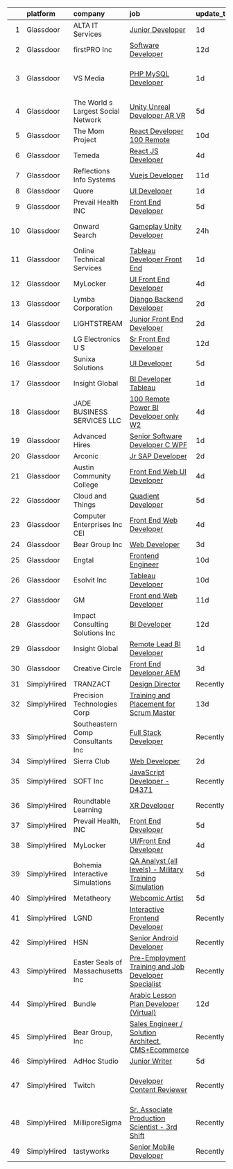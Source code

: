 

|    | platform    | company                            | job                                                                                                                                                                                                                                                                                                                                                                                                                                                                                                                                                                                                                                                                                                                                                                                                                                                                                                                                                                                                                                                                                                                                                                                                                                                                                                                                                                                          | update_time   | location                          |
|---:|:------------|:-----------------------------------|:---------------------------------------------------------------------------------------------------------------------------------------------------------------------------------------------------------------------------------------------------------------------------------------------------------------------------------------------------------------------------------------------------------------------------------------------------------------------------------------------------------------------------------------------------------------------------------------------------------------------------------------------------------------------------------------------------------------------------------------------------------------------------------------------------------------------------------------------------------------------------------------------------------------------------------------------------------------------------------------------------------------------------------------------------------------------------------------------------------------------------------------------------------------------------------------------------------------------------------------------------------------------------------------------------------------------------------------------------------------------------------------------|:--------------|:----------------------------------|
|  1 | Glassdoor   | ALTA IT Services                   | [Junior Developer](https://www.glassdoor.com/partner/jobListing.htm?pos=116&ao=1110586&s=58&guid=000001822ef68b6096792d715b948dda&src=GD_JOB_AD&t=SR&vt=w&cs=1_9dfae169&cb=1658645286133&jobListingId=1008022762928&cpc=BAEB662971763A76&jrtk=3-0-1g8nfd2s22inl001-1g8nfd2sijcbi800-d012df6a3d27de6e--6NYlbfkN0AXtvPDqDev6liskt-h_3vAUEMM26GmMOlWYCAn-kvNiXTWhOpXUsJAjGAig0pzkvaJJdSS3Po1UYExmj0LBusdBXLix20jtVwnKDJg_-t_mJf-xytoGoSB-fBDO6nhO1mW_MllaE1nlq-R142Opn8JKXuFZqSNEIQ6R4kahe7WFdAQIo47fVXnKvnUG4S79LbCX66m87raqsOpXPJqYN_sol_-5iLReJPDA661GQoZ1u54HiqA2Mm_hEZRQ6LIWHI5xA6eGwFaQNkPn1qbg1ChFdruQfvzSsmBOG5Yl9o2QqGhGEq4V-LKzSCduwY7xc06Qt9wHTFJvJaBNrqtb3INcpUfoFnmoWnfaS2jd1b6_f1SYYuIMiPvzXmImNRL4HAEYqamZfOdGOV8ZzlBJB-0KKaF-rQ1XNLKpAKqUOpzA1oxXoA4l8kWx1-CD2qkfMmG4j25C0ANJbsnYw4DnlwCXwIrtl7OKvdTn4pe3mT7yccYLptmNiGHYRj0fwYL_s_uIQcJIQNjCTBA5TrEAlQEbQNsNMo3MLU36pm4adJzostQBF4qVwh_FyK1jAu4MycCrbS5AttkNw%3D%3D)                                                                                                                                                                                                                                                                                                                                                                                                                                                           | 1d            | Fairfax, VA                       |
|  2 | Glassdoor   | firstPRO Inc                       | [Software Developer](https://www.glassdoor.com/partner/jobListing.htm?pos=121&ao=1110586&s=58&guid=000001822ef68b6096792d715b948dda&src=GD_JOB_AD&t=SR&vt=w&ea=1&cs=1_0eb6722f&cb=1658645286134&jobListingId=1007997730047&cpc=3BA4CE39D5B5DEF5&jrtk=3-0-1g8nfd2s22inl001-1g8nfd2sijcbi800-aa5bd2a0d4547aae--6NYlbfkN0CUiNPx3JJMftrniD84mdXKaxJ3iSjJgJAqzFniN-7X5qfIIbgtbL2t4OMTou7BWJdeGmM4Om38Gc2fXZmJVNSrhW64NzZV8x5cHodZFD3rPW1kOvx8KUeFaWYX9tDNGAFZavA10ga0zDp8WS3fAJTHUEPWno0p_-uqQhDrvANBuDyHb5NrVvwuk_guC_oLyd63V24OT75KQfnleHWZV5Fvqeoa8O0Q716egQp6raOlkvYJSIBxeqiE4hd3p1e58WbW0jfQ6AxfaktElqb2XJEW0gosnBgAAKutEFRJ4b4BZKjFMrnZnAk5Va96HGXo0C-dtkXeuxALFzgk7j3aBrAi6HeHohNEPQO93XrdgUW24xcZgz22nKLEsHKcgjQVrN9vA1dEk7oHkVlDjT44ISfrl-cmJ2Eew_Hyr8DtUGglOJXaaB0geOFlk2bL0R9pjQr9NLgQslDhsLO336k69yuKNr16PSjnFRj95Zwil4hci8iWjaIcmSbQdirZHTdIFFk%3D)                                                                                                                                                                                                                                                                                                                                                                                                                                                                                                                                  | 12d           | Billerica, MA                     |
|  3 | Glassdoor   | VS Media                           | [PHP MySQL Developer](https://www.glassdoor.com/partner/jobListing.htm?pos=125&ao=1136043&s=58&guid=000001822ef68b6096792d715b948dda&src=GD_JOB_AD&t=SR&vt=w&ea=1&cs=1_5f2d7a78&cb=1658645286134&jobListingId=1008022226975&jrtk=3-0-1g8nfd2s22inl001-1g8nfd2sijcbi800-3437be9dd8f8597d-)                                                                                                                                                                                                                                                                                                                                                                                                                                                                                                                                                                                                                                                                                                                                                                                                                                                                                                                                                                                                                                                                                                    | 1d            | Westlake Village, Los Angeles, CA |
|  4 | Glassdoor   | The World s Largest Social Network | [Unity Unreal Developer  AR VR ](https://www.glassdoor.com/partner/jobListing.htm?pos=115&ao=1110586&s=58&guid=000001822ef68b6096792d715b948dda&src=GD_JOB_AD&t=SR&vt=w&ea=1&cs=1_a40dea85&cb=1658645286133&jobListingId=1008012651983&cpc=56C4EA4A1A191A49&jrtk=3-0-1g8nfd2s22inl001-1g8nfd2sijcbi800-6a9687f16436b173--6NYlbfkN0DSgjPPcnEdvoK3uuxfISLALE6pB1FR7YSHOr_tSg5_QGIhoz_2VqUepdcKLBLI_zRvkDZhvtF_k8miCmwKmbQ_d86ghCkWK5Iyn9zY4XJYRa_cJlbg1rLK4zZUQXMOjDscXw6-RhjxJQyns7_2qNLXsUWksOCT123nD7wpF_Hivl8vz11EM2MFSYvwMZvDDD0tPeJCtvig8A1o7HE6g_fMPtCloDn9hd0BjmMuz__1TnXN1PEsx6WnhhuSN8SA3fSMzrNZTun3YE-9yP6Y5VErQd5CK8ghN2WV39bdrFX0kjLmgipk6U7Na06hIPI0AsF3vucmR6f4iTLCc-E6WRUwODF1igi2dzSHsqEYS3_xkx1hv322VZesoh0Rw6xSDhuLNpud53oB0ObDIGy3HkQ9X9xrCZ0409IVV2O6TWFjqOu8LkV-EJyCDm6sOMbDdR6rPfHWMVsP3ixaedAzIR-G5XNLL--6wdmRzNh1GuWdUiIDAsXJoQnq6eEa6xJSEBuJiaF9vaAQL8vNkvyVjrofmLNAVjWFiKtprp6XT473mYKXesadEUOXRYGXAJQK_wlODYEg1RR_s01wzacBGNq1)                                                                                                                                                                                                                                                                                                                                                                                                                                    | 5d            | Sausalito, CA                     |
|  5 | Glassdoor   | The Mom Project                    | [React Developer  100  Remote ](https://www.glassdoor.com/partner/jobListing.htm?pos=109&ao=1110586&s=58&guid=000001822ef68b6096792d715b948dda&src=GD_JOB_AD&t=SR&vt=w&cs=1_d4e2075d&cb=1658645286132&jobListingId=1008003187076&cpc=D2F1DE17EE1F43B9&jrtk=3-0-1g8nfd2s22inl001-1g8nfd2sijcbi800-9cdda45683b89dc0--6NYlbfkN0BDp_epf89aHDQhKpPegNJQ_ldQpEFZQsM9OcONMGxWx6pU56EKHF58QjVdAUvn2gXX1fuekItIkCiy6qYi46CotMFumCy-OLkNLGC5HlInWK_9X0_7Yu4FaCm9-yL2AeUCMmtMoKhVNK81R29Kv7leI8zn9ApL1hPLyF4EWDbSWgGWwlcAkyly182izPc3-6EIyjGem-kPZte3gbyzTYnb_GezWkka2rTBxGV_BfneBEHd6YD9DilPyj8v9UssljJ25Bsf5JbV7VrYQHls6mCVo6dWMuO6n60tcGBm-dDaSAPoALAtPuN03AKOF1bmJMWb4uRiUkealxhYlXHxYpiTe7YGP-cEii1NKXJkUqIR_wV3YShN3Bo2mhXDaz77ETrj6q-AWVu74QZi-b9Gl49gCDj8yIch0wd2F0y-EkiHtEHeDQOhIATnxP9AYOtvmvKwnd1ZLvk7EBzYjPto6ZApFlRTvf0XKusTbzVM9lOO53_3o5KD6D4BuX1rds2tacWX5qcgp9QCnffT-lA6IR_5HJNrIwusrQ4RWq7WH_2MRXCMD581Fz77Vc4hd63E2gC8ojMZqk-Gaw%3D%3D)                                                                                                                                                                                                                                                                                                                                                                                                                                              | 10d           | Remote                            |
|  6 | Glassdoor   | Temeda                             | [React JS Developer](https://www.glassdoor.com/partner/jobListing.htm?pos=105&ao=1110586&s=58&guid=000001822ef68b6096792d715b948dda&src=GD_JOB_AD&t=SR&vt=w&ea=1&cs=1_5eab4001&cb=1658645286132&jobListingId=1008015128299&cpc=3DB599BF2F4828F0&jrtk=3-0-1g8nfd2s22inl001-1g8nfd2sijcbi800-7fea6778d8d634a4--6NYlbfkN0Cdyrb_-SYpjIsC7ShR4LTJruqxAexHI1Km_0W0EzpI0e4uRdYa2eAJs8btTIGmOfMYc0AIGm1oGji9xCD_BIfjoFv7WrSOeX04XFZio3b7X4jjRm4uKTkf2ibFdnFKK902wGA0oBE-4UXjpik8-xCwjIHvwxFNbNLLssPWUSLM7bGAS16chLfRc3-ChYnq_dTtEM0TzQli-dPuemHxXyKH_5SYXZ9B9NA-ubNYP_8Ei8Umn87qgF2DbXBtrxs-1O-26OGWh53QcS9GAcsw2WsaeJzkzbvF9Kgla5YkLD3NIOpDICw-7TiQxw29Ln-tKDdvRpX7BIbrfPl6B0dg2JlSxPq1Nxix4k9RGNCkhzUGWvPBfIeBHAzoV94w0ELqjDB2W3VHtCTew17b3lGMRc8DLt5tYI97lZU3RQ7movtFNiLqDjD0Dw-nnHpIsNQW11PZrfQh60FgtcuowCxShuVOEr7cVZQZfo_J2qN-UDt5u11HvCGxvpshNuPfAgjJs8U%3D)                                                                                                                                                                                                                                                                                                                                                                                                                                                                                                                                  | 4d            | Remote                            |
|  7 | Glassdoor   | Reflections Info Systems           | [Vuejs Developer](https://www.glassdoor.com/partner/jobListing.htm?pos=128&ao=1136043&s=58&guid=000001822ef68b6096792d715b948dda&src=GD_JOB_AD&t=SR&vt=w&ea=1&cs=1_200bb4fe&cb=1658645286134&jobListingId=1008001743030&jrtk=3-0-1g8nfd2s22inl001-1g8nfd2sijcbi800-44378650cc188718-)                                                                                                                                                                                                                                                                                                                                                                                                                                                                                                                                                                                                                                                                                                                                                                                                                                                                                                                                                                                                                                                                                                        | 11d           | Remote                            |
|  8 | Glassdoor   | Quore                              | [UI Developer](https://www.glassdoor.com/partner/jobListing.htm?pos=103&ao=1110586&s=58&guid=000001822ef68b6096792d715b948dda&src=GD_JOB_AD&t=SR&vt=w&ea=1&cs=1_f39d10a3&cb=1658645286132&jobListingId=1008022808957&cpc=26740BCDE5E48596&jrtk=3-0-1g8nfd2s22inl001-1g8nfd2sijcbi800-fc45eb0106eebc0a--6NYlbfkN0BTy4Vq3kUv-8E8fBOrhZt-7WJQYqv7u2ur6JnxlE7nq1comPzfAdnLKmCkd5HycsHT1246qWhxY0xIfWNXo-nDEzaT4b3uHw_tAdgz4jIvEg3UAtW4CHut0OL7dhL8S3e9qm9qnyT1s90sBItpJgSXHuulpjmmMTBM25C6tZSLnlu7y76e-iKqLMiJWW9RJT3Ahgs-qIYsSK-toOxgV3hYyc_5PKaTzjO9GYWOp_z9YrMl5mSMoJRbZDVqHTiodGXaJTjQ2ZibJp77cDlcMY2lyjPfqO19CoVj5HI30AE-LDm_-3dJn-6P8RqpIIXwpmktOFXIrhMoOPqeWArZrhuLFccwEu7b8ueaNhKLO5CKFEeikBzr4vpyutINyRUvYouuPYIvvfw5f3BQUWhMSC_Bn8Ptea301ve2co6lUCQH9F-q7sUiE61zvNGSYqtXqfhHsj__U4GBp-vRIG281eXT2aB5S629Gl_UMMzO9kppxCyUU22zEP_HmJscgO5v_Gg%3D)                                                                                                                                                                                                                                                                                                                                                                                                                                                                                                                                        | 1d            | Remote                            |
|  9 | Glassdoor   | Prevail Health  INC                | [Front End Developer](https://www.glassdoor.com/partner/jobListing.htm?pos=123&ao=1136043&s=58&guid=000001822ef68b6096792d715b948dda&src=GD_JOB_AD&t=SR&vt=w&ea=1&cs=1_43494ba8&cb=1658645286134&jobListingId=1008012113266&jrtk=3-0-1g8nfd2s22inl001-1g8nfd2sijcbi800-4e367dbdbc8ebba9-)                                                                                                                                                                                                                                                                                                                                                                                                                                                                                                                                                                                                                                                                                                                                                                                                                                                                                                                                                                                                                                                                                                    | 5d            | Remote                            |
| 10 | Glassdoor   | Onward Search                      | [Gameplay Unity Developer](https://www.glassdoor.com/partner/jobListing.htm?pos=112&ao=1110586&s=58&guid=000001822ef68b6096792d715b948dda&src=GD_JOB_AD&t=SR&vt=w&cs=1_e2450436&cb=1658645286132&jobListingId=1008024600323&cpc=AF770993EC679D41&jrtk=3-0-1g8nfd2s22inl001-1g8nfd2sijcbi800-fa6eb5c87a1ecdfa--6NYlbfkN0B7YoEZZ2QAGDyEGGmBPAUWSHc1Mt3sMCn9FehKcWA3w1hdwjpEweHGJ9uPpOtWDZqQb2D0zldoPHKxLfvQ1Pvsi7Iyr4TbalYvtOcF5573T59liMqDrvCXcoLsxVkfGdNNhTFdkKfqwfEDXa8LQmChNGD68MVq2ur67AAVcWPRXcJE5-_c1kRZWPF5-TWdHifWzyNYtn_iofnbS635KFg0PV1Zqqiv8NcV-OIxR2HKOWa40lA3CfALtItIdR2o4qtcOWUZCsm8brRsR1tE866aZ-cEqTFqvPbjRuwUkfbZNlY-sLWER7x1iYpbM6IQtCS5KzMI07xi8W9EEcMX2B3r-EDGn0FRCS5mnIpi1dIfV7zjkxpn_-xtRjigd2vwA3GoCYtCUxVaa5E7aJTbh9IFQ-zdkUTYo360hn40s2IPiYyjfza1axQsEOycznGEj18VeMLBI-IY4csLjRV5c8degq2Jxgso2gt8yRFbCFKDg-GOUx0EGTipTVQa_CmCiSd0yq1kGmDDg9QVLFaf0QNVC54aO1fqtbnZa-AkqOq_bj_dmRfjVTbXllFw1aKkgpTSHNqq4QH6iCife5aKzs9jN0YSXk0G4w2eWGI9t5Hm3bpQZZpvGzp0IqQF-Y30V1Gz8JGBL_Ium1G5zl-g5ZwSbBF0xonE8adJ1fz93gAWNeM2e9ESU8pKtVPPVZQ0SV89qPA8im_UGNbfSFseflcTCO3IErVm_RhruWmWrNMH2khg8rfKPhwDCYxOlAIknAEbqZsLkgeFHv3XiqEiI1VUGcoywZ6z6UGiuQysPxMXmkGD5_vOYdPAXGObnoHwjPHEUcSLmHlxFARDg0X2SPQntJh0Fes1ShLYf2X_mBamTTVJ8RiCnuXka8Jg2gZanJ0SKCTqFRlA5lOmOGh5_On5UYY21b5_C9I12QZ7COp2aoDJ8j8ygmCCSjt4FvFVEMb8HOEP2CD0hjmtqrQdUjwkC5ZekcqvegM8F35y9fT-X6G6dJDjL4vQ8YXGRFiyLDc%3D) | 24h           | San Francisco, CA                 |
| 11 | Glassdoor   | Online Technical Services          | [Tableau Developer   Front End](https://www.glassdoor.com/partner/jobListing.htm?pos=108&ao=1110586&s=58&guid=000001822ef68b6096792d715b948dda&src=GD_JOB_AD&t=SR&vt=w&ea=1&cs=1_6569046d&cb=1658645286132&jobListingId=1008023263142&cpc=A0032DE20586B9BD&jrtk=3-0-1g8nfd2s22inl001-1g8nfd2sijcbi800-23819ffe14e496ab--6NYlbfkN0CO3lo8tTSczNz5vS4BPhUQq5cXCmywFqjKhWVhQ5Cs0rpojEv2EMPlRio45zKQYrpiHKrgmokHcndXtmyYEQHL2k5TS5vsoAucqudrEH-2rox328VtJe5Rf9SrWiMD9v8xX9PhCOpsjg0DYic9bjFnHqaHCeign41ilqyvrfTtZVTzFAqtKM0yrBqXf5U2SU91Wqz6nh9OxVdLgz3ssnM6YPhu9qP3FzS-TlERNS83a7lVN9tz7BbH997ij6LHtWOFCP3jofnKmXpgDdb10VzoGkMwyoilOdcMtyqXeHK2qm1Y2Ir3JB9mHnLNuXUW1wpFc4HlS6dKKvW9fFtyOtFchFyeCNp56SMPrG8E1KwSlR7hl3dGPRP6Ll7E78gysRHlGjAO3kRM0LmwWAGI9TQ7auh3JFg-3hZiJ01PaG38w0llXgmn8CG9sA30ahKEOqc7p94QPht8MncRPqDsCqgqcV4a-BjpLVIZ38XOfkbl3x8oUdDAwx-Mkd9DCGjXGtz9L48fyH6Qbg%3D%3D)                                                                                                                                                                                                                                                                                                                                                                                                                                                                                                         | 1d            | Union City, CA                    |
| 12 | Glassdoor   | MyLocker                           | [UI Front End Developer](https://www.glassdoor.com/partner/jobListing.htm?pos=122&ao=1136043&s=58&guid=000001822ef68b6096792d715b948dda&src=GD_JOB_AD&t=SR&vt=w&ea=1&cs=1_fcd9f30b&cb=1658645286134&jobListingId=1008016183760&jrtk=3-0-1g8nfd2s22inl001-1g8nfd2sijcbi800-f2cdf44333e3faa5-)                                                                                                                                                                                                                                                                                                                                                                                                                                                                                                                                                                                                                                                                                                                                                                                                                                                                                                                                                                                                                                                                                                 | 4d            | Remote                            |
| 13 | Glassdoor   | Lymba Corporation                  | [Django Backend Developer](https://www.glassdoor.com/partner/jobListing.htm?pos=102&ao=1110586&s=58&guid=000001822ef68b6096792d715b948dda&src=GD_JOB_AD&t=SR&vt=w&ea=1&cs=1_6e304f1b&cb=1658645286132&jobListingId=1008020284588&cpc=C17E88BEEFAF6676&jrtk=3-0-1g8nfd2s22inl001-1g8nfd2sijcbi800-a2cd4c45316782d0--6NYlbfkN0Dx3r3E47sSe5bB3PIy1uzBZvlB7xy2NhfhZMlxQTsxrEt812ZvUaCFtzgeM-nHgcXD20pbL5XTpqwB5kg4Ym63UsgbfaB-obeJj3CV_h20wfU_WSMkeFGIr9gfjcYyde_mwpmzs92HpshEMMENMcPvox48p9yTq_5Ot7GHEMEHIVf8T6uVRZ507NjynFjH4f5iiXyMZYjnLootBR-bk2JUnrgY540xu_pQdvDhxR02yARAhzYXIDKLY4V8k72UMmkOu3okZ0jenCUZeLmAklgUMUwaua7sKSpNWxGupULVjLjKbKUm4fCIEvnNtrrl3xNSpuiU-vkFhcGHrkD7-UQYQLOmS647EkSRitpQ5UQvr_43DQ3hNZ5Ks7jeS-ff0gAMPpsZzcMt9y1JJl3_8Dlu7bWmvhOOW5ld91xuvOY3jM_qwsCXKdjP2gKUZjdOytsPo7bUUr9DSmUNGPD2bXbe8gE3Z9Lty14oth_EgR3DTieRe401WaDoORqZfiCgXqcmWNC8GqVegw%3D%3D)                                                                                                                                                                                                                                                                                                                                                                                                                                                                                                              | 2d            | Richardson, TX                    |
| 14 | Glassdoor   | LIGHTSTREAM                        | [Junior Front End Developer](https://www.glassdoor.com/partner/jobListing.htm?pos=110&ao=1110586&s=58&guid=000001822ef68b6096792d715b948dda&src=GD_JOB_AD&t=SR&vt=w&ea=1&cs=1_cc80f647&cb=1658645286133&jobListingId=1008020448656&cpc=9C2286EA3771AAF6&jrtk=3-0-1g8nfd2s22inl001-1g8nfd2sijcbi800-c7205b3b55f4a03e--6NYlbfkN0C_-2SRK1RVDhpf-slM4KCmyuX9KaErJfzz60Weic6r3HTYOLin27fsUolWgqbuLm92nPQ0KoIB9rn0vI0tr-A50B7CUL70vBbDLbuE8j3xlggSrn0UHwgWBCiU-C3uK9YMmmqOX44QAXP8GndT3j-AVuGuf6yE0V1R9gqxCCKJa5xs9fkxMq0PDqTT3i1NlzK8nJnnOWTKQvNb0czaSNT4wKhXLSlnq895ofEEaOlAXhFsY4Q_iuHDbLqlofGL4R-Q3B-1TSIIFQ6yEk4welESE1Q2CdzSMRLJkmB4f_d0RpX6sqjw3trIfxECbDz9sQGHy7yzBwSTW5u4AhWg-A7tKKlU5F2_zf9YKIVC4byzjtjSsB-3T7wjRmdxIpZgvTUrb2huyhkf9e1xkNF9U95sdfJ1FKqCHTbFEqFf8-L2dZ-J-Mb5SqiTPWCsvCZlnfI8G_05GAMyftvTr_u5k4cHV8-Q5Maj1Ep__u_TlC6UNasamI2z6hoVoiQ9Dj24TnQ%3D)                                                                                                                                                                                                                                                                                                                                                                                                                                                                                                                          | 2d            | Lansdale, PA                      |
| 15 | Glassdoor   | LG Electronics U S                 | [Sr  Front End Developer](https://www.glassdoor.com/partner/jobListing.htm?pos=106&ao=1110586&s=58&guid=000001822ef68b6096792d715b948dda&src=GD_JOB_AD&t=SR&vt=w&cs=1_1b034de1&cb=1658645286132&jobListingId=1007998051225&cpc=8AC01DCC8FF2DC38&jrtk=3-0-1g8nfd2s22inl001-1g8nfd2sijcbi800-2080bb06157d5f01--6NYlbfkN0A9atWhvSYGDXYsuIFniFeMUfyhfiKb1gamun_MyY1nlold7GTuQPjQR8xaSdlZCsNYrSghX9xTY15TD6cW6Xpk3VoixaTLgL7UCGP_0UcP_opiBTzvf-rJtQQKGuD73WsvejgQjYTPY5xqwo_W1YfP3qEJEshocrJ-vMdobhairY2nccBAM7KaZXUY6vlOwTbMet2vCJjnFndFY536nnfZ8BteZjuYo44Y7EN105eXzrWj5VujryyEhFZZzERywy4uW0A1Rha1EJRNXrkYs5M0tvxhwYYaRbdCoLTjsx19MWyQxkce_sy9nGAvBOaL4X4HeZUDM5muJMMz22_1cA0bLiDKmdmkDsoIGSWOSCyctW1MREdURu1ceEO__-NCgWkdDkGbLpsKCpKvEMMUXYHCUUMg5379mnBBEtQC0d1RywDmz9K8FN_KTnJ8ujFHxgnQVfc3NmkzpYvH6Ce4y_tHF4i4xhNKzdhVoPedcHVyoLlURAanyeQ_z8egiZsWpSGExNAfpLaojCFy28V1eymExeKagnvmzvGko3WEASkzg6Vp7nx9eBKX_OoAweG11XSbOA7UYYIJBWGyr73Rsr5q)                                                                                                                                                                                                                                                                                                                                                                                                                                                | 12d           | Englewood Cliffs, NJ              |
| 16 | Glassdoor   | Sunixa Solutions                   | [UI Developer](https://www.glassdoor.com/partner/jobListing.htm?pos=127&ao=1136043&s=58&guid=000001822ef68b6096792d715b948dda&src=GD_JOB_AD&t=SR&vt=w&ea=1&cs=1_a934e909&cb=1658645286134&jobListingId=1008012122621&jrtk=3-0-1g8nfd2s22inl001-1g8nfd2sijcbi800-3b9e69a774b89b5e-)                                                                                                                                                                                                                                                                                                                                                                                                                                                                                                                                                                                                                                                                                                                                                                                                                                                                                                                                                                                                                                                                                                           | 5d            | Remote                            |
| 17 | Glassdoor   | Insight Global                     | [BI Developer  Tableau ](https://www.glassdoor.com/partner/jobListing.htm?pos=111&ao=1110586&s=58&guid=000001822ef68b6096792d715b948dda&src=GD_JOB_AD&t=SR&vt=w&ea=1&cs=1_9fbad346&cb=1658645286133&jobListingId=1008023491919&cpc=654405A9B1E0A9F5&jrtk=3-0-1g8nfd2s22inl001-1g8nfd2sijcbi800-94f8434bfc331bb7--6NYlbfkN0BKkHZu3wF05EeDimN_p6sYpKCMArvwa95YdH7UpkaBCuXZAtggzO9lWFPdGsiWEnWybbg-MBZwI0jiquIGL671Z7IcRpvIOfG-FjWW25BCN1FUFgdrV9khfeUhet2JXsfGeMVBOrA8DcjS9z4nxeufstE6wBFdOWJ8c2OQbhOjUq3qwYzpvrT-7GBKqFbpT6eXbGqZsOC1wl4yU64TyL6C5nd090aaAWCo3hagJjYXAlipQZ97mFWCDx6l2pb4akDlXGNgIuVNUWN5cT4wRc6FePjI-kNXjq_q-9IcXni8Hi0L7bjuSN3PIFYe7Wp_o6mwXRvRuQ0BJhqNLPFBZuksJEImvGxSam6PdpLtiTpvVtAqsgAgEIR66NbhnN9Cv2vaRBhEFZFniWUbIlEK_t8rUCupFZ5xXRQqi7fFu3ScB7knNUrIwJh-guZO1oPDzqEHaBtSVXJsruj_I9lRL3bp2b07tG6T_EYY4EUsWTCjDVdoaofg70uU6Tl3DSE1wqIEuaWfseBl3g%3D%3D)                                                                                                                                                                                                                                                                                                                                                                                                                                                                                                                | 1d            | Remote                            |
| 18 | Glassdoor   | JADE BUSINESS SERVICES  LLC        | [100  Remote    Power BI Developer  only W2 ](https://www.glassdoor.com/partner/jobListing.htm?pos=104&ao=1110586&s=58&guid=000001822ef68b6096792d715b948dda&src=GD_JOB_AD&t=SR&vt=w&ea=1&cs=1_9110d9fa&cb=1658645286132&jobListingId=1008015245566&cpc=444700D72F2ECBCE&jrtk=3-0-1g8nfd2s22inl001-1g8nfd2sijcbi800-2bd6ac26cead1c64--6NYlbfkN0ATuzukLZvOA7Cxi5gGVTPK8s05ijijAIGQnHXs5Od0X0goQyMYXdNJJQl8NWnd5I_wYGOwXbel-5f3gMi5PFNafKNEujxI4US2X8u5Ds3exNZh_ZtdLdZsYTJc1equcr4IJeDxwl0V_ToM0CbMjxzC5mt1bBA2Gr_CDZ9K-HTJ4qGWpfYrJS4SCSZyAGPos659a1yAAcRC8xXKj9gAuv4HEsl9DmXp-oXC0jmVdDAtaNGKj6i_pLuHL6VsGZ7oxnOu0Ecffr-ukc3_hQGMNs2wl9Vtc9mtjBicEZZw0Jg5oE6vVA8oCn5sYiHagqL8fUI80jGu_nCIa3jKAuopDDaQZdQpOeuccgAJtNkVU1CYqZrEcfdX5SXnJx0ElXdU-OK_X30R3V1Ju13XO4rD7y0NTXrNIaBoUcQurRTTY0JlCgLH9K9AAmYM3pf-CKCE4xNuw6yWl2Rx6l3mzOR5UcHcr86TK32DV324Zu6e1PQA1kLrGhfV11vC6mvqBSqUsyW7d4EKrzohj1Y8IWmQ_2wE)                                                                                                                                                                                                                                                                                                                                                                                                                                                                                       | 4d            | Remote                            |
| 19 | Glassdoor   | Advanced Hires                     | [Senior Software Developer  C  WPF ](https://www.glassdoor.com/partner/jobListing.htm?pos=114&ao=1110586&s=58&guid=000001822ef68b6096792d715b948dda&src=GD_JOB_AD&t=SR&vt=w&ea=1&cs=1_52ccdf88&cb=1658645286133&jobListingId=1008023784243&cpc=84DBBAA61F05C438&jrtk=3-0-1g8nfd2s22inl001-1g8nfd2sijcbi800-ee7dd5b3c9b6c298--6NYlbfkN0CuPofylY8s1Vlfyi5lv-RomZE-zEhgWrdUVG3nVbZ08pGe7bA7srhsadKURrfS__Jr0Jw--xZ6ayYpF5mLCRgrS8GFJ7882oHm6MtOsyODnmawlt26DhJ-G_Ow7IaCM0NBqIw4jsXsHgXbZBBFk5VH6mszvKgYuIlT7vL8uFm-rLXmoBfIGS21SmsrYxjTTaESbfFpMMtTLOFwz26mm68dooJndSHExl16HGqL0KiBMfLqLf4OH5_qd47fItj6b5G5lE0DTqZJtF50-_LoYy2eMWrI1UKvaiRiXa0xx0XIBiIC8Rc2Y-OQdHE-C5-uTW-nJmXMruoASmYqPs9-Ogby8UfYrauz3j0aq7s86H_8DUrXpVCmexCe0mHF6NshLrufiizdhpqTCWrLcg9JuAO4v6VhEeeMRAKC6oqyQ6vL-bDA6OzwmyTmfxb1iBrYtNKyND1PTOxRPtlNBK8jz60MofB2bP4HwER5yq94y5uLge2LcSMgfquUyR-ir2QTfFux08GAGBI7OCtSuGaUR8CM)                                                                                                                                                                                                                                                                                                                                                                                                                                                                                                | 1d            | Great Neck, NY                    |
| 20 | Glassdoor   | Arconic                            | [Jr  SAP Developer](https://www.glassdoor.com/partner/jobListing.htm?pos=101&ao=1110586&s=58&guid=000001822ef68b6096792d715b948dda&src=GD_JOB_AD&t=SR&vt=w&ea=1&cs=1_57367464&cb=1658645286131&jobListingId=1008020088247&cpc=88BA482E144BE5C8&jrtk=3-0-1g8nfd2s22inl001-1g8nfd2sijcbi800-6b4b0470fc2b23c0--6NYlbfkN0AsA6iUoHLxbSWkEn2Or2fFGuiU9xfg5_oeQqBso11gmaXatweIL5ygQ7syr-vLPJ2TbY1dFbDaGGPI2uebgkY5pBfzqGLivMSAO-RkI_RODt2M1OQfea-mDzu8F2VeqtDmL-HL_LQ1GCesQuA4JF7dv9v1WaKtbn4kxL5A92UM5UdFedd6Ociy_nWF9lNfqnbK0oTJzj1N8nVMq1c1QGkS_q4fOtv5WZGT34-3VIqw6Chv_hsXA43UPY8npsHY1M6wgJiiX-D4MHKaZNU754B5ubqkuLSvTyr2C_-T61rJ_S0z4jMZ5f7viDJLYBZIsb5zpfD2BEHvQVeSmMOgxLUykBM-iJRXlmKF3qPqAKP4L1gti6DAX3XP9hPOPogc9EvuKQAg91tEhN7HGjK4PWsY7ff-AEuuja4bSOjUEtr4wL-erwSEGyEgt6LTBWxe-sAlHxdkT8DVYQwYOyUWjEICxn_e1ucQAbGLmfQPVWyZHTXb2bEIhWz7t4-yCLGHbGBpA2WBBkWQ7Q%3D%3D)                                                                                                                                                                                                                                                                                                                                                                                                                                                                                                                     | 2d            | Alcoa, TN                         |
| 21 | Glassdoor   | Austin Community College           | [Front End  Web UI Developer](https://www.glassdoor.com/partner/jobListing.htm?pos=126&ao=1136043&s=58&guid=000001822ef68b6096792d715b948dda&src=GD_JOB_AD&t=SR&vt=w&cs=1_1bfd02af&cb=1658645286134&jobListingId=1008014595318&jrtk=3-0-1g8nfd2s22inl001-1g8nfd2sijcbi800-effb063b1dd14010-)                                                                                                                                                                                                                                                                                                                                                                                                                                                                                                                                                                                                                                                                                                                                                                                                                                                                                                                                                                                                                                                                                                 | 4d            | Austin, TX                        |
| 22 | Glassdoor   | Cloud and Things                   | [Quadient Developer](https://www.glassdoor.com/partner/jobListing.htm?pos=130&ao=1136043&s=58&guid=000001822ef68b6096792d715b948dda&src=GD_JOB_AD&t=SR&vt=w&cs=1_3f639866&cb=1658645286135&jobListingId=1008012139842&jrtk=3-0-1g8nfd2s22inl001-1g8nfd2sijcbi800-c09d3e3e7e7e97e4-)                                                                                                                                                                                                                                                                                                                                                                                                                                                                                                                                                                                                                                                                                                                                                                                                                                                                                                                                                                                                                                                                                                          | 5d            | Remote                            |
| 23 | Glassdoor   | Computer Enterprises  Inc   CEI    | [Front End Web Developer](https://www.glassdoor.com/partner/jobListing.htm?pos=120&ao=1110586&s=58&guid=000001822ef68b6096792d715b948dda&src=GD_JOB_AD&t=SR&vt=w&ea=1&cs=1_feea9fce&cb=1658645286134&jobListingId=1008014644855&cpc=654405A9B1E0A9F5&jrtk=3-0-1g8nfd2s22inl001-1g8nfd2sijcbi800-72835f3cca66e977--6NYlbfkN0AVVnl_N3xmP3MApcGA3sr6MLnz8P423WWILI1WvbjE8Ry71v-lom9NKs8rBQiPPSebgiHJDovKDOLFOaeB_JthTrSBwTx0-_bksTce4M-Fyxiat4AZTCmmG2ufITf8JLdIbmnWmv-XBN4Oykf9kKzzR-BgvKpNImj1f3VAVKWhapcWQYs1ryzyD4UfKV2a0UJQTeeME5EA82iIi99IjULwNirt_kAJEYs8CMKRYK1VjSz_D82Y78vHxjR-_M9YOaznbJBdIJM9976nsZWnCj4LqN9c_CS09a1rSNCTDYCkN2aSHI9F-kmFk9ZMzBDffwub31-wQ8PIJ7V66fY0ADJHcJFQ8uHPp5BBAfxq9s58OoKNsoLhGEqIAbNWd9bXhmuOrMusEmKlF2QVSQrJ_zQLFz9QjDOl2dplMcRElVqTDfMJ0WpcNX447zjAqtI7-gG1mZaPvsgP1LzKYJi276ODB8E0n_W-fC2rK9YnjY3xvr0IMh864nmKLQLfdcGZ437HKXEEWquyQQ%3D%3D)                                                                                                                                                                                                                                                                                                                                                                                                                                                                                                               | 4d            | Austin, TX                        |
| 24 | Glassdoor   | Bear Group  Inc                    | [Web Developer](https://www.glassdoor.com/partner/jobListing.htm?pos=107&ao=1110586&s=58&guid=000001822ef68b6096792d715b948dda&src=GD_JOB_AD&t=SR&vt=w&ea=1&cs=1_ce5f722e&cb=1658645286132&jobListingId=1008018668642&cpc=3DB599BF2F4828F0&jrtk=3-0-1g8nfd2s22inl001-1g8nfd2sijcbi800-08878e42fe05c3a1--6NYlbfkN0BkkzbgIUB0zcQAoMOPAXjHpDO4l7i9HKIy3g6pH68kXIVE4gTH2Z8D5yU7ZM7PiiFB81DvTkunJ-KnzSCvei-aiJ_5fOyyArvdjVaUIhQY379uF2g1LNJ_r_Z-LDvwzyDsdsRM8gXkgqD5HfFsSdj8mPAvNp09QB7ym_Zy718qTXU_xt2_GIKlK5ihZDz0RQdSelPRqAjHZaBz9keNmRjTvey80fbTYpVG25-RL7uEwTH3sCFkAuJLtmk9tkvqDZqnALPeQGSCKgb8tga969ROgpRoZV_p_8KYcjvw2K_nT2wg_VNPF7H7Hlo86kNYe_m4g5goldtmkIKclwPEo7a-InNjkILNKEemv9wSFfD4UomAm39h2r2nDS21mtMHHIOwrVrrRhbLNWI95L4dZwcjQlOiRbfVVqmdkrP0n-1-Qd8nJi1jwcYXFdZGVbp4KtUwRDgqRYlyzenIEQVJzzZ9lkeL6SZUnJj3V3H1hZ7StwgrRHj1JwTQY79guOhRBJcVtU21jUfWMQ%3D%3D)                                                                                                                                                                                                                                                                                                                                                                                                                                                                                                                         | 3d            | Remote                            |
| 25 | Glassdoor   | Engtal                             | [Frontend Engineer](https://www.glassdoor.com/partner/jobListing.htm?pos=119&ao=1110586&s=58&guid=000001822ef68b6096792d715b948dda&src=GD_JOB_AD&t=SR&vt=w&ea=1&cs=1_2032958c&cb=1658645286134&jobListingId=1008002673139&cpc=3BA4CE39D5B5DEF5&jrtk=3-0-1g8nfd2s22inl001-1g8nfd2sijcbi800-79d59325bcaae3bb--6NYlbfkN0B7Z8t6fEMDh_BTkcJVPNJicKvZQEBTy5HSwyHa20ewqmyfWNXjNsfvmtdqiCQm-ExtS6xz5Sl1OvZBWtRbLgq20bQnKJXfljdUsfx2oPzT1-S7qnfj3T3-N2DzLnEDKKHD_QQHYIGdzkNF1ojLTKGXEDYounEBkkB95nCdgj29ygoTeOxojKlerontGyD39dpm_E42Sdc7f3DbFqQPHdFZ9E_2Urfc2_RxiNM7dovsFulzT0N62B68WyoDskMJEL-RHe-FaYEe4_n1XUq-IB1Ik6tYegywK5wFDsvoJrgL4dUR8YgqsZEte6UtPV6AjDx9FDffxUNvem-NfPRaFhICmiSuE9mza8gjxy__UUCGPU1RAb57o312_9QiWoDTbMr3qyNuVT2h-GepQH85gBgvrvo5J_RqQUoO1ew8Z79BPwgipgNNUmhArXr_4q7hN0YtZ7rd36w1jCGtN9mkGHjfo7xRqbULtw9UZKqEOLivs6bGG3GcniGH)                                                                                                                                                                                                                                                                                                                                                                                                                                                                                                                                                 | 10d           | Remote                            |
| 26 | Glassdoor   | Esolvit Inc                        | [Tableau Developer](https://www.glassdoor.com/partner/jobListing.htm?pos=124&ao=1136043&s=58&guid=000001822ef68b6096792d715b948dda&src=GD_JOB_AD&t=SR&vt=w&ea=1&cs=1_40df70c0&cb=1658645286134&jobListingId=1008002982410&jrtk=3-0-1g8nfd2s22inl001-1g8nfd2sijcbi800-a850ef103ea719b8-)                                                                                                                                                                                                                                                                                                                                                                                                                                                                                                                                                                                                                                                                                                                                                                                                                                                                                                                                                                                                                                                                                                      | 10d           | Remote                            |
| 27 | Glassdoor   | GM                                 | [Front end Web Developer](https://www.glassdoor.com/partner/jobListing.htm?pos=129&ao=1136043&s=58&guid=000001822ef68b6096792d715b948dda&src=GD_JOB_AD&t=SR&vt=w&ea=1&cs=1_001b5bf9&cb=1658645286135&jobListingId=1008001226099&jrtk=3-0-1g8nfd2s22inl001-1g8nfd2sijcbi800-c5b8deb4cbff7543-)                                                                                                                                                                                                                                                                                                                                                                                                                                                                                                                                                                                                                                                                                                                                                                                                                                                                                                                                                                                                                                                                                                | 11d           | Playa del Rey, CA                 |
| 28 | Glassdoor   | Impact Consulting Solutions  Inc   | [BI Developer](https://www.glassdoor.com/partner/jobListing.htm?pos=117&ao=1110586&s=58&guid=000001822ef68b6096792d715b948dda&src=GD_JOB_AD&t=SR&vt=w&ea=1&cs=1_989da4ea&cb=1658645286134&jobListingId=1007998096673&cpc=2CAED5C921A5F994&jrtk=3-0-1g8nfd2s22inl001-1g8nfd2sijcbi800-abc6260c73af32e9--6NYlbfkN0AWOWcHdyUhKZixdENED_n4DWBh_j8Uz1gE-nsoubDRoUybEH_PU1M-MvD1Tc83_yCpaeWju2xL4kS7-scHadwhBpl9g5ac3nIHs90h9d8Pao_GNpsx8XpN7GpK7GCwdx3lXdR1Bn1q2dnTT7ksJSsgVsbbFM8jvANluBMxKQvQ5pU2K6TdVdVyhuxXuS7xCsqn7MF9kFmnY_6SoeQr3BWXKKa1vtXU8v08lFJ6Lsz2P4Pt_QU5zzxE8csnh16s8bd3UKFpwe0YiC11mijKdVjoMBajJjv8eQCmVWy-xVivsyo8e-gSG4jiI5DsFHaU2YzIkqqZxcL777CyrHeeGXA8ibJ3Uo5EU-eIwK2Y4CSVwK2Dg76T0YzqA00OB3QxdHPJO4Gr4jd_Q7a8C4f0xLYc4Yy6OVXzZos_Tw1lfkwh_gNFF6-kVCE56Ke8BIVewtsLpGz0DnuWToYleKrTQ1MNS-OYHlNvJG54orn0SBm04w%3D%3D)                                                                                                                                                                                                                                                                                                                                                                                                                                                                                                                                                          | 12d           | Remote                            |
| 29 | Glassdoor   | Insight Global                     | [Remote Lead BI Developer](https://www.glassdoor.com/partner/jobListing.htm?pos=118&ao=1110586&s=58&guid=000001822ef68b6096792d715b948dda&src=GD_JOB_AD&t=SR&vt=w&ea=1&cs=1_388b7eda&cb=1658645286133&jobListingId=1008023491798&cpc=AC285F3A3ECA6BB0&jrtk=3-0-1g8nfd2s22inl001-1g8nfd2sijcbi800-c1cee7dff2a16dee--6NYlbfkN0BKkHZu3wF05EeDimN_p6sYpKCMArvwa95YdH7UpkaBCkTAlOdu2lVgOjnIvSmYTqfbSmOFd7D2pNkeQVIPF4Dreg1hL1REcZHz04a2ijS-5QAoVNaahOTCU6O5ZcGxL3aDvAZursh3fzqfTZSOuuACbqbozZfF2MreoMgDzsIGoXCTLIdAtGTnvfyv6IYAn90Vvws9Blx0L724r6B7vtLqYqM-yNPvy17hS5J7fIghN32gYwVdicZ-JEDusXyrdPlji1lRd_k_sVg2SkAlmfDSQCZ4QZ6NOU4CaGx3MFQiau1yNJYVcuABktx5iMY8PePRCEV0TNtn5HxlmdUA8vzfML8JtYy2oPnJ0HbfcNbzbP8XoK8PGOS6N50h41c-BdnUxBBHVC2dapVxlQbFHrehEsIOCd9NFknJGz308EWGOrnRircNmY8TQHt_oHImT2FGWEqDt0HzCsneu2ZckP_xpzQg9I_UleJtLR2OCUw7sTX_VCcxCCejBaxvye5Ba-X4zLG6BLSv7A%3D%3D)                                                                                                                                                                                                                                                                                                                                                                                                                                                                                                              | 1d            | Remote                            |
| 30 | Glassdoor   | Creative Circle                    | [Front End Developer  AEM ](https://www.glassdoor.com/partner/jobListing.htm?pos=113&ao=1110586&s=58&guid=000001822ef68b6096792d715b948dda&src=GD_JOB_AD&t=SR&vt=w&cs=1_594469fa&cb=1658645286133&jobListingId=1008016967481&cpc=155EB9D5185558AF&jrtk=3-0-1g8nfd2s22inl001-1g8nfd2sijcbi800-9a4132308f5e5f1c--6NYlbfkN0BPwlZa85gbT4Q3XYQoU_uQn0Qmw9zd_9UNfmcwtqAVud1yvyq1Z4UAlx1bxhDUi3KTwiOA6qTY2fpuBuUG7maLSdPBv_pIrxH3ZvlnytLCnarGv1fXgoGjHviOnnIEKkZr6-G-w9YM1zP1hd6jCBtLkcA8_8xKKHkZwPPI-KPXuPb6W7SUHmBJs0pkHbnTQwXGbMS02u6L3Eyka8Q1oTp0NvufIuyJi--pasmwmlAsfGHuBKM8EeqOLPw9pRCxEC8B8N_VkBYgzEPQOw8ExyJ0wnZZc_XA0pXtCKx4PK3bsPWa2F18mpn-17PHEFRskFCLVGr7_jyDqOv2sA8Gt4B4fnCcUZNlhqyboQS0ZiVk3AdxzYOsnUI6wXCr3J9L1jwEn313BoWRKOb9K4U9MOIzn-fFCyqUNO4WbRbFYiiBQqDqdcVDqEDbGhczUSCP1h8YOpsujdJP7kmr7hvM-1biMvRajPjyANmLZhiyb5ZTwSQGAxBxQ_PxG0FpJjm9r9I%3D)                                                                                                                                                                                                                                                                                                                                                                                                                                                                                                                                | 3d            | Indian Land, SC                   |
| 31 | SimplyHired | TRANZACT                           | [Design Director](https://www.simplyhired.com/job/t-Jya27PvMyrrZc68OzAz-4BUqc0KByZpGtLNlAuXmvatd7Wxu-ubw?q=interactive+developer)                                                                                                                                                                                                                                                                                                                                                                                                                                                                                                                                                                                                                                                                                                                                                                                                                                                                                                                                                                                                                                                                                                                                                                                                                                                            | Recently      | Raleigh, NC                       |
| 32 | SimplyHired | Precision Technologies Corp        | [Training and Placement for Scrum Master](https://www.simplyhired.com/job/w-I25kgdSQS3mtiDqGaSupJWFKU5juJYDkX55st2z4ja_FQSlKeX4g?q=interactive+developer)                                                                                                                                                                                                                                                                                                                                                                                                                                                                                                                                                                                                                                                                                                                                                                                                                                                                                                                                                                                                                                                                                                                                                                                                                                    | 13d           | New York, NY                      |
| 33 | SimplyHired | Southeastern Comp Consultants Inc  | [Full Stack Developer](https://www.simplyhired.com/job/YP1GvC7YrzQ2Nm1k5X_Vj5VH4eb-oWMpawr8Z5AUMbfoDP_2x5mNmw?q=interactive+developer)                                                                                                                                                                                                                                                                                                                                                                                                                                                                                                                                                                                                                                                                                                                                                                                                                                                                                                                                                                                                                                                                                                                                                                                                                                                       | Recently      | Austin, TX                        |
| 34 | SimplyHired | Sierra Club                        | [Web Developer](https://www.simplyhired.com/job/8E83c6P1VHwq5rEVnVgWA0dF63TXOIeq_f6qkjj6H6T66yJ9C67SLg?q=interactive+developer)                                                                                                                                                                                                                                                                                                                                                                                                                                                                                                                                                                                                                                                                                                                                                                                                                                                                                                                                                                                                                                                                                                                                                                                                                                                              | 2d            | Remote                            |
| 35 | SimplyHired | SOFT Inc                           | [JavaScript Developer - D4371](https://www.simplyhired.com/job/JNLzzg29Zu4KUtYBzv4031nqTdxLjTbWT7FJ9sqJC1pQEjUshiPlsw?q=interactive+developer)                                                                                                                                                                                                                                                                                                                                                                                                                                                                                                                                                                                                                                                                                                                                                                                                                                                                                                                                                                                                                                                                                                                                                                                                                                               | Recently      | Remote                            |
| 36 | SimplyHired | Roundtable Learning                | [XR Developer](https://www.simplyhired.com/job/wOQuZ9koRYUSm1hEeqD5cBAg2gv6ZaNx9lP6DooZsrvy6adzC62lYg?q=interactive+developer)                                                                                                                                                                                                                                                                                                                                                                                                                                                                                                                                                                                                                                                                                                                                                                                                                                                                                                                                                                                                                                                                                                                                                                                                                                                               | Recently      | Chagrin Falls, OH                 |
| 37 | SimplyHired | Prevail Health, INC                | [Front End Developer](https://www.simplyhired.com/job/ZtyJTwdTG48o0UidWv8Q6kvS82BtcAS1wRPEV6ovzjKuAWShUqz76g?q=interactive+developer)                                                                                                                                                                                                                                                                                                                                                                                                                                                                                                                                                                                                                                                                                                                                                                                                                                                                                                                                                                                                                                                                                                                                                                                                                                                        | 5d            | Remote                            |
| 38 | SimplyHired | MyLocker                           | [UI/Front End Developer](https://www.simplyhired.com/job/UjBidRcn2BbFCHlUZGarXnSndlvBQRldpv6V9OD0cXVVMUb-VLU5bg?q=interactive+developer)                                                                                                                                                                                                                                                                                                                                                                                                                                                                                                                                                                                                                                                                                                                                                                                                                                                                                                                                                                                                                                                                                                                                                                                                                                                     | 4d            | Remote                            |
| 39 | SimplyHired | Bohemia Interactive Simulations    | [QA Analyst (all levels) - Military Training Simulation](https://www.simplyhired.com/job/zF54kUYzs11DYuPDIhWTpqpwSNkOp-HXnCaqREE4HsR6bsE0FiYIlA?q=interactive+developer)                                                                                                                                                                                                                                                                                                                                                                                                                                                                                                                                                                                                                                                                                                                                                                                                                                                                                                                                                                                                                                                                                                                                                                                                                     | 5d            | Orlando, FL                       |
| 40 | SimplyHired | Metatheory                         | [Webcomic Artist](https://www.simplyhired.com/job/Lon5lgaypp7RJIrc3KBBrNHMoD3_i3r6Cf5rvWMt4A15ZDFk3Vh_yg?q=interactive+developer)                                                                                                                                                                                                                                                                                                                                                                                                                                                                                                                                                                                                                                                                                                                                                                                                                                                                                                                                                                                                                                                                                                                                                                                                                                                            | 5d            | California                        |
| 41 | SimplyHired | LGND                               | [Interactive Frontend Developer](https://www.simplyhired.com/job/QBScIrkfLz29iHNX9Wd50j4WS5fum6LpGGgXWt5srH03CbHwPcTfwg?q=interactive+developer)                                                                                                                                                                                                                                                                                                                                                                                                                                                                                                                                                                                                                                                                                                                                                                                                                                                                                                                                                                                                                                                                                                                                                                                                                                             | Recently      | Remote                            |
| 42 | SimplyHired | HSN                                | [Senior Android Developer](https://www.simplyhired.com/job/TjGHFblWay9MQSXDq1IIbri6K8V_mLic0X3VG5NvPk9hkS-bFySTrg?q=interactive+developer)                                                                                                                                                                                                                                                                                                                                                                                                                                                                                                                                                                                                                                                                                                                                                                                                                                                                                                                                                                                                                                                                                                                                                                                                                                                   | Recently      | West Chester, PA                  |
| 43 | SimplyHired | Easter Seals of Massachusetts Inc  | [Pre-Employment Training and Job Developer Specialist](https://www.simplyhired.com/job/NEiSp0AoXsiPyQN86VDdOZmClmEpsoMRRTkr216SEV1AIWc5UViO6w?q=interactive+developer)                                                                                                                                                                                                                                                                                                                                                                                                                                                                                                                                                                                                                                                                                                                                                                                                                                                                                                                                                                                                                                                                                                                                                                                                                       | Recently      | Pittsfield, MA                    |
| 44 | SimplyHired | Bundle                             | [Arabic Lesson Plan Developer (Virtual)](https://www.simplyhired.com/job/s5kobeuE8skI8w5sSiqcZjG7ESxSydNj6WmS20pWbU1TFiEL6ykT0Q?q=interactive+developer)                                                                                                                                                                                                                                                                                                                                                                                                                                                                                                                                                                                                                                                                                                                                                                                                                                                                                                                                                                                                                                                                                                                                                                                                                                     | 12d           | Remote                            |
| 45 | SimplyHired | Bear Group, Inc                    | [Sales Engineer / Solution Architect, CMS+Ecommerce](https://www.simplyhired.com/job/1WgzZqWBMw10f6yioRy7hG2xirREt27HIRI31Qutx1r6tvpox46TNw?q=interactive+developer)                                                                                                                                                                                                                                                                                                                                                                                                                                                                                                                                                                                                                                                                                                                                                                                                                                                                                                                                                                                                                                                                                                                                                                                                                         | Recently      | Remote                            |
| 46 | SimplyHired | AdHoc Studio                       | [Junior Writer](https://www.simplyhired.com/job/0mklMLB-EdhPRhzqlJew2vf-R8c9DxPu3jFyoQGfHyK1acR6idhrNw?q=interactive+developer)                                                                                                                                                                                                                                                                                                                                                                                                                                                                                                                                                                                                                                                                                                                                                                                                                                                                                                                                                                                                                                                                                                                                                                                                                                                              | 5d            | Remote                            |
| 47 | SimplyHired | Twitch                             | [Developer Content Reviewer](https://www.simplyhired.com/job/aTgtEXFMoC3VAtLzove7LTXv1fJXsPYVVa088oRjxypUH9yphX130w?q=interactive+developer)                                                                                                                                                                                                                                                                                                                                                                                                                                                                                                                                                                                                                                                                                                                                                                                                                                                                                                                                                                                                                                                                                                                                                                                                                                                 | Recently      | San Francisco, CA +1 location     |
| 48 | SimplyHired | MilliporeSigma                     | [Sr. Associate Production Scientist - 3rd Shift](https://www.simplyhired.com/job/1Ic8bIj9pruuZ-kLosbyAyMfH9Dd3KNSV6qtGjL9kIdlwmVON8ln_w?q=interactive+developer)                                                                                                                                                                                                                                                                                                                                                                                                                                                                                                                                                                                                                                                                                                                                                                                                                                                                                                                                                                                                                                                                                                                                                                                                                             | Recently      | Sheboygan Falls, WI               |
| 49 | SimplyHired | tastyworks                         | [Senior Mobile Developer](https://www.simplyhired.com/job/m0-1opOv4lnq5coMb2wy6C00QSeWyOd1XVojf306FxqXSTqvgRiSEw?q=interactive+developer)                                                                                                                                                                                                                                                                                                                                                                                                                                                                                                                                                                                                                                                                                                                                                                                                                                                                                                                                                                                                                                                                                                                                                                                                                                                    | Recently      | Chicago, IL                       |